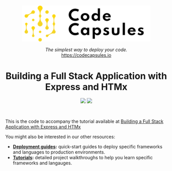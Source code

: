 <p align="center">
  <a href="https://codecapsules.io/">
    <img alt="Code Capsules" title="Code Capsules" src="./logo.svg" width="400" style="color: black">
  </a>
</p>


<p align="center">
  <i>The simplest way to deploy your code.</i><br/> 
  <a href="https://codecapsules.io/">https://codecapsules.io</a>
</p>

<h1 align="center">
  Building a Full Stack Application with Express and HTMx
</h1>

<p align="center">
<img src="https://img.shields.io/badge/htmlx-%23E34F26.svg?style=for-the-badge&logo=html5&logoColor=white">
<img src="https://img.shields.io/badge/express.js-%23404d59.svg?style=for-the-badge&logo=express&logoColor=%2361DAFB">
</p>


<br/>

<p>
This is the code to accompany the tutorial available at <a href="https://codecapsules.io/docs/tutorials/build-express-htmx/">Building a Full Stack Application with Express and HTMx</a>
</p>

You might also be interested in our other resources:

* **[Deployment guides](http://codecapsules.io/docs/deployment/):** quick-start guides to deploy specific frameworks and languages to production environments.
* **[Tutorials](http://codecapsules.io/docs/tutorials/):** detailed project walkthroughs to help you learn specific frameworks and langauges.

